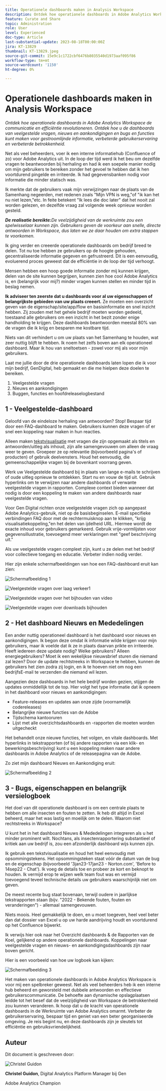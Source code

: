 ```yaml
---
title: Operationele dashboards maken in Analysis Workspace
description: Ontdek hoe operationele dashboards in Adobe Analytics Workspace de communicatie en efficiëntie revolutioneren.
feature: Curate and Share
topic: Administration
role: User
level: Experienced
doc-type: Article
last-substantial-update: 2023-08-18T00:00:00Z
jira: KT-13829
thumbnail: KT-13829.jpeg
source-git-commit: 15e9c1c1722cbf6476b8035540d1973aaf095f86
workflow-type: tm+mt
source-wordcount: '1150'
ht-degree: 0%

---
```



# Operationele dashboards maken in Analysis Workspace

_Ontdek hoe operationele dashboards in Adobe Analytics Workspace de communicatie en efficiëntie revolutioneren. Ontdek hoe u de dashboards van veelgestelde vragen, nieuws en aankondigingen en bugs en functies kunt maken voor gestroomlijnde informatie, verbeterde gebruikerservaring en verbeterde betrokkenheid._


Net als veel beheerders, voer ik een interne informatiehub (Confluence of zo) voor Adobe Analytics uit. In de loop der tijd werd ik het beu om dezelfde vragen te beantwoorden bij herhaling en had ik een soepele manier nodig om mijn gebruikers te bereiken zonder het gevoel te hebben dat ik hen voortdurend pingelde en irriteerde. Ik had gegevensbanken nodig voor informatie die minder statisch was.

Ik merkte dat de gebruikers vaak mijn verwijzingen naar de plaats van de Samenhang negeerden, met redenen zoals &quot;Mijn VPN is weg,&quot;of &quot;ik kan het nu niet lezen,&quot;etc. In feite betekent &quot;Ik lees die doc later&quot; dat het nooit zal worden gelezen, en dezelfde vraag zal volgende week opnieuw worden gesteld.

***De realisatie bereikte:**&#x200B;De veelzijdigheid van de werkruimte zou een spelwisselaar kunnen zijn. Gebruikers geven de voorkeur aan snelle, directe antwoorden in Workspace, dus laten we ze daar houden om extra stappen te voorkomen.*

Ik ging verder en creeerde operationele dashboards om bedrijf breed te delen. Tot nu toe hebben ze gebruikers op de hoogte gehouden, gecentraliseerde informatie gegeven en gefrustreerd. Dit is een eenvoudig, evoluerend proces geweest dat de efficiëntie in de loop der tijd verhoogt.

Mensen hebben een hoop goede informatie zonder mij kunnen krijgen, delen van de site kunnen begrijpen, kunnen zien hoe cool Adobe Analytics is, en (belangrijk voor mij?) minder vragen kunnen stellen en minder tijd in beslag nemen.

**Ik adviseer ten zeerste dat u dashboards voor al uw eigenschappen of belangrijkste gebieden van uw plaats creeert.** Ze moeten een overzicht geven van de eigenschap/site/app/flow en basisinformatie en snel inzicht hebben. Zij zouden met het gehele bedrijf moeten worden gedeeld, toestaand alle gebruikers om een inzicht in het bezit zonder enige handholding te krijgen. Deze dashboards beantwoorden meestal 80% van de vragen die ik krijg en besparen me kostbare tijd.

Niets van dit verhindert u om uw plaats van het Samenhang te houden, wat zeer nuttig blijft te hebben. Ik noem het zelfs boven aan elk operationeel dashboard. Maar ik hou van sneltoetsen - zowel voor mij als voor mijn gebruikers.

Laat me jullie door de drie operationele dashboards laten lopen die ik voor mijn bedrijf, GenDigital, heb gemaakt en die me hielpen deze doelen te bereiken.

1. Veelgestelde vragen
1. Nieuws en aankondigingen
1. Buggen, functies en hoofdreleaselogbestand


## 1 - Veelgestelde-dashboard

Geloofd van de eindeloze herhaling van antwoorden? Stop! Bespaar tijd door een FAQ-dashboard te maken. Gebruikers kunnen deze vragen of er snel een koppeling naar maken in hun reacties.

Alleen maken [tekstvisualisatie](https://experienceleague.adobe.com/docs/analytics/analyze/analysis-workspace/visualizations/text.html) met vragen die zijn opgemaakt als titels en antwoorden/uitleg als inhoud, zijn alle samengevouwen om alleen de vraag weer te geven. Groepeer ze op relevantie (bijvoorbeeld pagina&#39;s of producten) of gebruik deelvensters. Houd het eenvoudig, die gemeenschappelijke vragen bij de bovenkant voorrang geven.

Werk uw Veelgestelde dashboard bij in plaats van lange e-mails te schrijven of oude uitleg opnieuw te ontdekken. Start nu en vouw de tijd uit. Gebruik hyperlinks om te verwijzen naar andere dashboards of verwante veelgestelde vragen in rapporten. Complexe context bieden wanneer dat nodig is door een koppeling te maken van andere dashboards naar veelgestelde vragen.

Voor Gen Digital richten onze veelgestelde vragen zich op aangepast Adobe Analytics-gebruik, niet op de basisbeginselen. E-mail specifieke verbindingen FAQ door met de rechtermuisknop aan te klikken, &quot;krijg visualisatiekoppeling,&quot;en het delen van ijdelheid URL. Hiermee wordt de exacte inhoud voor gebruikers gemarkeerd. Gebruik vrije-vormlijsten voor gegevensillustratie, toevoegend meer verklaringen met &quot;geef beschrijving uit.&quot;

Als uw veelgestelde vragen compleet zijn, kunt u ze delen met het bedrijf voor collectieve toegang en educatie. Verbeter indien nodig verder.

Hier zijn enkele schermafbeeldingen van hoe een FAQ-dashboard eruit kan zien:

![Schermafbeelding 1](assets/screenshot-1_v2.png)

![Veelgestelde vragen over laag verkeer1](assets/low-traffic-faq.png)

![Veelgestelde vragen over het bijhouden van video](assets/track-video-faq.png)

![Veelgestelde vragen over downloads bijhouden](assets/track-downloads-faq.png)

## 2 - Het dashboard Nieuws en Mededelingen

Een ander nuttig operationeel dashboard is het dashboard voor nieuws en aankondigingen. Ik begon deze omdat ik informatie wilde krijgen voor mijn gebruikers, maar ik voelde dat ik ze in plaats daarvan prikte en irriteerde. Heeft iedereen deze update nodig? Welke gebruikers? Alleen energiegebruikers? Moet ik een wekelijkse nieuwsbrief sturen die niemand zal lezen? Door de update rechtstreeks in Workspace te hebben, kunnen de gebruikers het zien zodra zij login, en ik te hoeven niet om nog een bedrijfsE-mail te verzenden die niemand wil lezen.

Aangezien deze dashboards in het hele bedrijf worden gezien, stijgen de updates onmiddellijk tot de top. Hier volgt het type informatie dat ik opneem in het dashboard voor nieuws en aankondigingen:

- Feature-releases en updates aan onze zijde (voornamelijk codereleases)
- Belangrijke nieuwe functies van de Adobe
- Tijdschema kantooruren
- Lijst met alle overzichtsdashboards en -rapporten die moeten worden uitgecheckt

Het behandelt onze nieuwe functies, het volgen, en vitale dashboards. Met hyperlinks in tekstrapporten (of bij andere rapporten via een klik- en bewerkingsbeschrijving) kunt u een koppeling maken naar andere dashboards in Adobe Analytics of de releasepagina van de Adobe.

Zo ziet mijn dashboard Nieuws en Aankondiging eruit:

![Schermafbeelding 2](assets/screenshot-2.png)

## 3 - Bugs, eigenschappen en belangrijk versielogboek

Het doel van dit operationele dashboard is om een centrale plaats te hebben om alle insecten en fouten te zetten. Ik heb dit altijd in Excel beheerd, maar het was lastig en moeilijk om te delen. Waarom niet rechtstreeks in Workspace?

U kunt het in het dashboard Nieuws &amp; Mededelingen integreren als u het minder prominent wilt. Nochtans, als insectenrapportering substantieel of kritiek aan uw bedrijf is, zou een afzonderlijk dashboard wijs kunnen zijn.

Ik gebruik een tekstvisualisatie en houd het heel eenvoudig met opsommingstekens. Het opsommingsteken staat vóór de datum van de bug en de eigenschap (bijvoorbeeld &#39;3jan23-17jan23 - Norton.com&#39;, &#39;Before to 14sep22 - Chat&#39;). Ik voeg de details toe en probeer ze kort en beknopt te houden. Ik vermijd erop te wijzen welk team fout was en vermijd toevoegend teveel technische details uw gebruikers waarschijnlijk niet om geven.

De meest recente bug staat bovenaan, terwijl oudere in jaarlijkse tekstrapporten staan (bijv. &quot;2022 - Bekende fouten, fouten en veranderingen&quot;) - allemaal samengevouwen.

Niets moois. Heel gemakkelijk te doen, en u moet toegeven, heel veel beter dan dat dossier van Excel u op uw harde aandrijving houdt en voortdurend op het Confluence bijwerkt.

Ik verwijs hier ook naar het Overzicht dashboards &amp; de Rapporten van de Koel, gelijkend op andere operationele dashboards. Koppelingen naar veelgestelde vragen en nieuws- en aankondigingsdashboards zijn naar boven gericht.

Hier is een voorbeeld van hoe uw logboek kan kijken:

![Schermafbeelding 3](assets/screenshot-3.png)

Het maken van operationele dashboards in Adobe Analytics Workspace is voor mij een spelbreker geweest. Net als veel beheerders heb ik een interne hub beheerd en geworsteld met dubbele antwoorden en effectieve gebruikerscommunicatie. De behoefte aan dynamische opslagplaatsen leidde tot het besef dat de veelzijdigheid van Workspace de betrokkenheid zou kunnen veranderen. Ik hoop dat u de kracht van operationele dashboards in de Werkruimte van Adobe Analytics omarmt. Verbeter de gebruikerservaring, bespaar tijd en geniet van een beter georganiseerde omgeving. Je reis begint nu, en deze dashboards zijn je sleutels tot efficiëntie en gebruiksvriendelijkheid.

## Auteur

Dit document is geschreven door:

![Christel Guidon](assets/Christel-Headshot-150.png)

**Christel Guidon**, Digital Analytics Platform Manager bij Gen

Adobe Analytics Champion